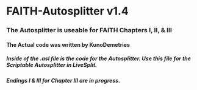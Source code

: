 # FAITH-Autosplitter v1.4 
### The Autosplitter is useable for FAITH Chapters I, II, & III
#### The Actual code was written by KunoDemetries
##### Inside of the .asl file is the code for the Autosplitter. Use this file for the Scriptable Autosplitter in LiveSplit.
##### Endings I & III for Chapter III are in progress.
